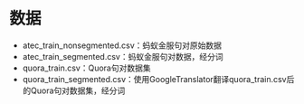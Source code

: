 # 数据
- atec_train_nonsegmented.csv：蚂蚁金服句对原始数据
- atec_train_segmented.csv：蚂蚁金服句对数据，经分词
- quora_train.csv：Quora句对数据集
- quora_train_segmented.csv：使用GoogleTranslator翻译quora_train.csv后的Quora句对数据集，经分词
